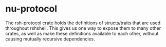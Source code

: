 # nu-protocol

The rsh-protocol crate holds the definitions of structs/traits that are used throughout rshshell. This gives us one way to expose them to many other crates, as well as make these definitions available to each other, without causing mutually recursive dependencies.